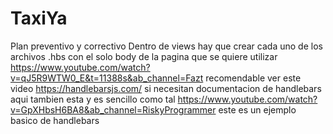 # TaxiYa
Plan preventivo y correctivo
Dentro de views hay que crear cada uno de los archivos .hbs con el solo body de la pagina que se quiere utilizar
https://www.youtube.com/watch?v=qJ5R9WTW0_E&t=11388s&ab_channel=Fazt recomendable ver este video 
https://handlebarsjs.com/ si necesitan documentacion de handlebars aqui tambien esta y es sencillo como tal 
https://www.youtube.com/watch?v=GpXHbsH6BA8&ab_channel=RiskyProgrammer este es un ejemplo basico de handlebars 
